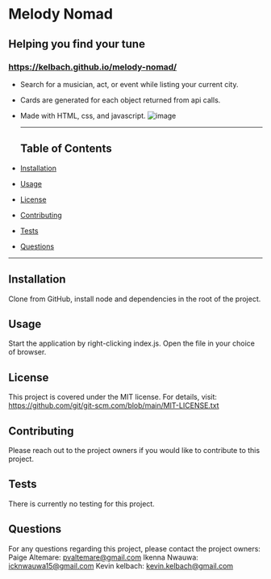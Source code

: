 # Melody Nomad
## Helping you find your tune
### https://kelbach.github.io/melody-nomad/
* Search for a musician, act, or event while listing your current city.
* Cards are generated for each object returned from api calls.
* Made with HTML, css, and javascript.
![image](https://user-images.githubusercontent.com/87092340/136711865-fa232197-ccba-46d4-92a5-99f4144e7400.png)

  ***************************************************************
  ## Table of Contents
* [Installation](#installation)
* [Usage](#usage)
* [License](#license)
* [Contributing](#contributing)
* [Tests](#tests)
* [Questions](#questions)
***************************************************************
## Installation
  Clone from GitHub, install node and dependencies in the root of the project. 
  
## Usage
  Start the application by right-clicking index.js. Open the file in your choice of browser.
  
## License
  This project is covered under the MIT license. 
      For details, visit: https://github.com/git/git-scm.com/blob/main/MIT-LICENSE.txt
  
## Contributing
  Please reach out to the project owners if you would like to contribute to this project.

## Tests
  There is currently no testing for this project.

## Questions
 For any questions regarding this project, please contact the project owners:
    Paige Altemare: pvaltemare@gmail.com 
    Ikenna Nwauwa: icknwauwa15@gmail.com 
    Kevin kelbach: kevin.kelbach@gmail.com
